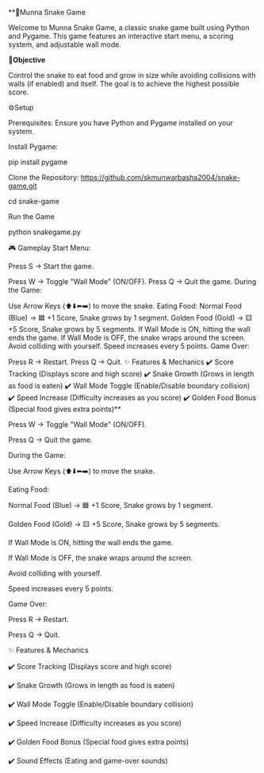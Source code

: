 **🐍Munna Snake Game


Welcome to Munna Snake Game, a classic snake game built using Python and Pygame. This game features an interactive start menu, a scoring system, and adjustable wall mode.


**🎯Objective**


Control the snake to eat food and grow in size while avoiding collisions with walls (if enabled) and itself. The goal is to achieve the highest possible score.

⚙️Setup

Prerequisites:
Ensure you have Python and Pygame installed on your system.

Install Pygame:

pip install pygame

Clone the Repository: https://github.com/skmunwarbasha2004/snake-game.git

cd snake-game

Run the Game

python snakegame.py


🎮 Gameplay
Start Menu:

Press S → Start the game.

Press W → Toggle "Wall Mode" (ON/OFF).
Press Q → Quit the game.
During the Game:

Use Arrow Keys (⬆️⬇️⬅️➡️) to move the snake.
Eating Food:
Normal Food (Blue) → 🟦 +1 Score, Snake grows by 1 segment.
Golden Food (Gold) → 🟨 +5 Score, Snake grows by 5 segments.
If Wall Mode is ON, hitting the wall ends the game.
If Wall Mode is OFF, the snake wraps around the screen.
Avoid colliding with yourself.
Speed increases every 5 points.
Game Over:

Press R → Restart.
Press Q → Quit.
✨ Features & Mechanics
✔️ Score Tracking (Displays score and high score)
✔️ Snake Growth (Grows in length as food is eaten)
✔️ Wall Mode Toggle (Enable/Disable boundary collision)
✔️ Speed Increase (Difficulty increases as you score)
✔️ Golden Food Bonus (Special food gives extra points)**


Press W → Toggle "Wall Mode" (ON/OFF).

Press Q → Quit the game.

During the Game:

Use Arrow Keys (⬆️⬇️⬅️➡️) to move the snake.

Eating Food:

Normal Food (Blue) → 🟦 +1 Score, Snake grows by 1 segment.

Golden Food (Gold) → 🟨 +5 Score, Snake grows by 5 segments.

If Wall Mode is ON, hitting the wall ends the game.

If Wall Mode is OFF, the snake wraps around the screen.

Avoid colliding with yourself.

Speed increases every 5 points.

Game Over:

Press R → Restart.

Press Q → Quit.

✨ Features & Mechanics

✔️ Score Tracking (Displays score and high score)

✔️ Snake Growth (Grows in length as food is eaten)

✔️ Wall Mode Toggle (Enable/Disable boundary collision)

✔️ Speed Increase (Difficulty increases as you score)

✔️ Golden Food Bonus (Special food gives extra points)

✔️ Sound Effects (Eating and game-over sounds)


 

 
